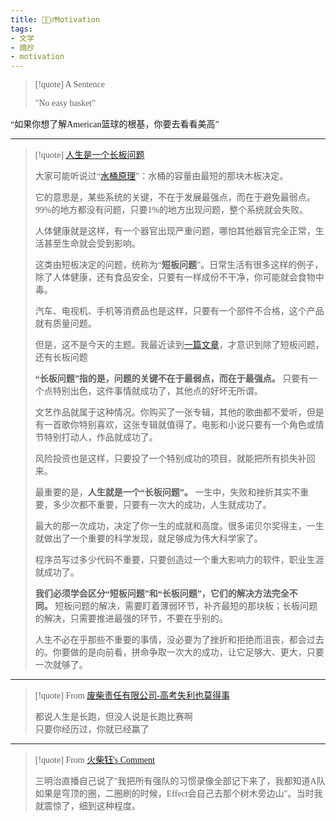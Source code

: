 ```yaml
---
title: 🧗🏻‍♂️Motivation
tags:
- 文学
- 摘抄
- motivation
---
```


  <style>
    p {
        font-family: Source Sans Pro, SimSun;
        font-variant-east-asian: traditional;
    }

    a {
        font-family: Source Sans Pro, SimSun;
        font-variant-east-asian: traditional;
    }
  </style>

> [!quote] 
> A Sentence
> 
> "No easy basket"

“如果你想了解American篮球的根基，你要去看看美高”

--- 

> [!quote] 
>  [人生是一个长板问题](https://github.com/ruanyf/weekly/blob/master/docs/issue-254.md)
>  
>  大家可能听说过“[水桶原理](https://baike.baidu.com/item/%E6%B0%B4%E6%A1%B6%E6%95%88%E5%BA%94/10942611)”：水桶的容量由最短的那块木板决定。
>  
>  它的意思是，某些系统的关键，不在于发展最强点，而在于避免最弱点。99%的地方都没有问题，只要1%的地方出现问题，整个系统就会失败。
>  
>  人体健康就是这样，有一个器官出现严重问题，哪怕其他器官完全正常，生活甚至生命就会受到影响。
>  
>  这类由短板决定的问题，统称为“**短板问题**”。日常生活有很多这样的例子，除了人体健康，还有食品安全，只要有一样成份不干净，你可能就会食物中毒。
>  
>  汽车、电视机、手机等消费品也是这样，只要有一个部件不合格，这个产品就有质量问题。
>  
>  但是，这不是今天的主题。我最近读到[一篇文章](https://www.experimental-history.com/p/science-is-a-strong-link-problem)，才意识到除了短板问题，还有长板问题
>  
>  **“长板问题”指的是，问题的关键不在于最弱点，而在于最强点。** 只要有一个点特别出色，这件事情就成功了，其他点的好坏无所谓。
>  
>  文艺作品就属于这种情况。你购买了一张专辑，其他的歌曲都不爱听，但是有一首歌你特别喜欢，这张专辑就值得了。电影和小说只要有一个角色或情节特别打动人，作品就成功了。
>  
>  风险投资也是这样，只要投了一个特别成功的项目，就能把所有损失补回来。
>  
>  最重要的是，**人生就是一个“长板问题”。** 一生中，失败和挫折其实不重要，多少次都不重要，只要有一次大的成功，人生就成功了。
>  
>  最大的那一次成功，决定了你一生的成就和高度。很多诺贝尔奖得主，一生就做出了一个重要的科学发现，就足够成为伟大科学家了。
>  
>  程序员写过多少代码不重要，只要创造过一个重大影响力的软件，职业生涯就成功了。
>  
>  **我们必须学会区分“短板问题”和“长板问题”，它们的解决方法完全不同。** 短板问题的解决，需要盯着薄弱环节，补齐最短的那块板；长板问题的解决，只需要推进最强的环节，不要在乎别的。
>  
>  人生不必在乎那些不重要的事情，没必要为了挫折和拒绝而沮丧，都会过去的。你要做的是向前看，拼命争取一次大的成功，让它足够大、更大，只要一次就够了。

---

> [!quote] 
> From [废柴责任有限公司-高考失利也莫得事 ](https://www.bilibili.com/video/BV1Uz4y1J7cQ/?spm_id_from=333.999.0.0&vd_source=c47136abc78922800b17d6ce79d6e19f)
> 
> 都说人生是长跑，但没人说是长跑比赛啊
> <br>
> 只要你经历过，你就已经赢了


--- 

> [!quote] 
> From [火柴钰's Comment ](https://www.bilibili.com/video/BV1634y1N78j/?spm_id_from=333.337.search-card.all.click) 
> 
> 三明治直播自己说了"我把所有强队的习惯录像全部记下来了，我都知道A队如果是穹顶的圈，二圈刷的时候，Effect会自己去那个树木旁边山"。当时我就震惊了，细到这种程度。



